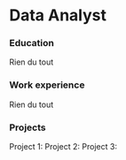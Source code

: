 # Data Analyst

### Education
Rien du tout 

### Work experience
Rien du tout 

### Projects
Project 1: 
Project 2: 
Project 3:

